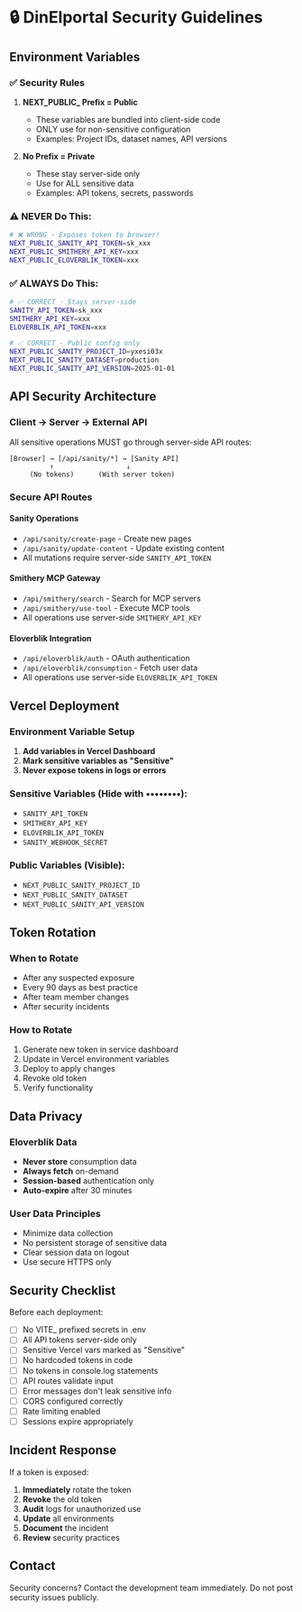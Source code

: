 # 🔒 DinElportal Security Guidelines

## Environment Variables

### ✅ Security Rules

1. **NEXT_PUBLIC_ Prefix = Public**
   - These variables are bundled into client-side code
   - ONLY use for non-sensitive configuration
   - Examples: Project IDs, dataset names, API versions

2. **No Prefix = Private**
   - These stay server-side only
   - Use for ALL sensitive data
   - Examples: API tokens, secrets, passwords

### ⚠️ NEVER Do This:
```bash
# ❌ WRONG - Exposes token to browser!
NEXT_PUBLIC_SANITY_API_TOKEN=sk_xxx
NEXT_PUBLIC_SMITHERY_API_KEY=xxx
NEXT_PUBLIC_ELOVERBLIK_TOKEN=xxx
```

### ✅ ALWAYS Do This:
```bash
# ✅ CORRECT - Stays server-side
SANITY_API_TOKEN=sk_xxx
SMITHERY_API_KEY=xxx
ELOVERBLIK_API_TOKEN=xxx

# ✅ CORRECT - Public config only
NEXT_PUBLIC_SANITY_PROJECT_ID=yxesi03x
NEXT_PUBLIC_SANITY_DATASET=production
NEXT_PUBLIC_SANITY_API_VERSION=2025-01-01
```

## API Security Architecture

### Client → Server → External API

All sensitive operations MUST go through server-side API routes:

```
[Browser] → [/api/sanity/*] → [Sanity API]
          ↑                  ↓
     (No tokens)      (With server token)
```

### Secure API Routes

#### Sanity Operations
- `/api/sanity/create-page` - Create new pages
- `/api/sanity/update-content` - Update existing content
- All mutations require server-side `SANITY_API_TOKEN`

#### Smithery MCP Gateway
- `/api/smithery/search` - Search for MCP servers
- `/api/smithery/use-tool` - Execute MCP tools
- All operations use server-side `SMITHERY_API_KEY`

#### Eloverblik Integration
- `/api/eloverblik/auth` - OAuth authentication
- `/api/eloverblik/consumption` - Fetch user data
- All operations use server-side `ELOVERBLIK_API_TOKEN`

## Vercel Deployment

### Environment Variable Setup

1. **Add variables in Vercel Dashboard**
2. **Mark sensitive variables as "Sensitive"**
3. **Never expose tokens in logs or errors**

### Sensitive Variables (Hide with ••••••••):
- `SANITY_API_TOKEN`
- `SMITHERY_API_KEY`
- `ELOVERBLIK_API_TOKEN`
- `SANITY_WEBHOOK_SECRET`

### Public Variables (Visible):
- `NEXT_PUBLIC_SANITY_PROJECT_ID`
- `NEXT_PUBLIC_SANITY_DATASET`
- `NEXT_PUBLIC_SANITY_API_VERSION`

## Token Rotation

### When to Rotate
- After any suspected exposure
- Every 90 days as best practice
- After team member changes
- After security incidents

### How to Rotate
1. Generate new token in service dashboard
2. Update in Vercel environment variables
3. Deploy to apply changes
4. Revoke old token
5. Verify functionality

## Data Privacy

### Eloverblik Data
- **Never store** consumption data
- **Always fetch** on-demand
- **Session-based** authentication only
- **Auto-expire** after 30 minutes

### User Data Principles
- Minimize data collection
- No persistent storage of sensitive data
- Clear session data on logout
- Use secure HTTPS only

## Security Checklist

Before each deployment:

- [ ] No VITE_ prefixed secrets in .env
- [ ] All API tokens server-side only
- [ ] Sensitive Vercel vars marked as "Sensitive"
- [ ] No hardcoded tokens in code
- [ ] No tokens in console.log statements
- [ ] API routes validate input
- [ ] Error messages don't leak sensitive info
- [ ] CORS configured correctly
- [ ] Rate limiting enabled
- [ ] Sessions expire appropriately

## Incident Response

If a token is exposed:

1. **Immediately** rotate the token
2. **Revoke** the old token
3. **Audit** logs for unauthorized use
4. **Update** all environments
5. **Document** the incident
6. **Review** security practices

## Contact

Security concerns? Contact the development team immediately.
Do not post security issues publicly.
